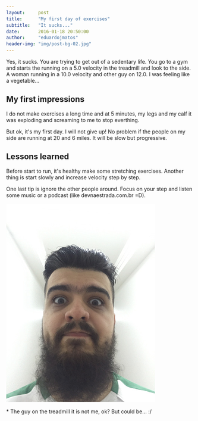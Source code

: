 ```yaml
---
layout:     post
title:      "My first day of exercises"
subtitle:   "It sucks..."
date:       2016-01-18 20:50:00
author:     "eduardojmatos"
header-img: "img/post-bg-02.jpg"
---
```


Yes, it sucks. You are trying to get out of a sedentary life. You go to a gym and starts the running on a 5.0 velocity in the treadmill and look to the side. A woman running in a 10.0 velocity and other guy on 12.0. I was feeling like a vegetable...

## My first impressions

I do not make exercises a long time and at 5 minutes, my legs and my calf it was exploding and screaming to me to stop everthing.

But ok, it's my first day. I will not give up! No problem if the people on my side are running at 20 and 6 miles. It will be slow but progressive.

## Lessons learned

Before start to run, it's healthy make some stretching exercises. Another thing is start slowly and increase velocity step by step.

One last tip is ignore the other people around. Focus on your step and listen some music or a podcast (like devnaestrada.com.br =D).


<div class="thumbnail">
  <img src="/img/IMG_6248.jpg" alt="me after workout" class="img-rounded" />
</div>

\* The guy on the treadmill it is not me, ok? But could be... :/

